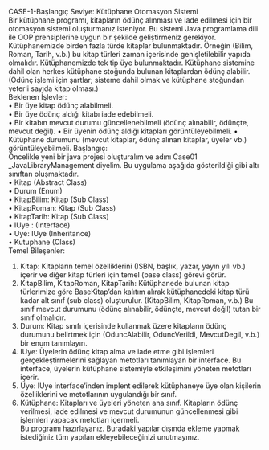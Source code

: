 CASE-1-Başlangıç Seviye: Kütüphane Otomasyon Sistemi  
Bir kütüphane programı, kitapların ödünç alınması ve iade edilmesi için bir otomasyon sistemi 
oluşturmanız isteniyor. Bu sistemi Java programlama dili ile OOP prensiplerine uygun bir şekilde 
geliştirmeniz gerekiyor.  
Kütüphanemizde birden fazla türde kitaplar bulunmaktadır. Örneğin (Bilim, Roman, Tarih, v.b.) bu kitap 
türleri zaman içerisinde genişletilebilir yapıda olmalıdır. Kütüphanemizde tek tip üye bulunmaktadır. 
Kütüphane sistemine dahil olan herkes kütüphane stoğunda bulunan kitaplardan ödünç alabilir. 
(Ödünç işlemi için şartlar; sisteme dahil olmak ve kütüphane stoğundan yeterli sayıda kitap olması.)  
Beklenen İşlevler:  
• Bir üye kitap ödünç alabilmeli.  
• Bir üye ödünç aldığı kitabı iade edebilmeli.  
• Bir kitabın mevcut durumu güncellenebilmeli (ödünç alınabilir, ödünçte, mevcut 
değil). 
• Bir üyenin ödünç aldığı kitapları görüntüleyebilmeli. 
• Kütüphane durumunu (mevcut kitaplar, ödünç alınan kitaplar, üyeler vb.) 
görüntüleyebilmeli. 
Başlangıç:  
Öncelikle yeni bir java projesi oluşturalım ve adını Case01 _JavaLibraryManagement diyelim. Bu 
uygulama aşağıda gösterildiği gibi altı sınıftan oluşmaktadır.  
• Kitap (Abstract Class)  
• Durum (Enum)  
• KitapBilim: Kitap (Sub Class)  
• KitapRoman: Kitap (Sub Class)  
• KitapTarih: Kitap (Sub Class)  
• IUye : (Interface)  
• Uye: IUye (Inheritance)  
• Kutuphane (Class)  
Temel Bileşenler:  
1. Kitap: Kitapların temel özelliklerini (ISBN, başlık, yazar, yayın yılı vb.) içerir ve diğer 
kitap türleri için temel (base class) görevi görür.  
2. KitapBilim, KitapRoman, KitapTarih: Kütüphanede bulunan kitap türlerimize göre 
BaseKitap’dan kalıtım alırak kütüphanedeki kitap türü kadar alt sınıf (sub class) 
oluşturulur. (KitapBilim, KitapRoman, v.b.) Bu sınıf mevcut durumunu (ödünç alınabilir, 
ödünçte, mevcut değil) tutan bir sınıf olmalıdır.  
3. Durum: Kitap sınıfı içerisinde kullanmak üzere kitapların ödünç durumunu belirtmek 
için (OduncAlabilir, OduncVerildi, MevcutDegil, v.b.) bir enum tanımlayın.  
5. IUye:  Üyelerin ödünç kitap alma ve iade etme gibi işlemleri gerçekleştirmelerini 
sağlayan metotları tanımlayan bir interface. Bu interface, üyelerin kütüphane sistemiyle 
etkileşimini yöneten metotları içerir. 
6. Üye: IUye interface’inden implent edilerek kütüphaneye üye olan kişilerin özelliklerini 
ve metotlarının uygulandığı bir sınıf.   
6. Kütüphane: Kitapları ve üyeleri yöneten ana sınıf. Kitapların ödünç verilmesi, iade 
edilmesi ve mevcut durumunun güncellenmesi gibi işlemleri yapacak metotları içermeli.  
Bu programı hazırlayanız. Buradaki yapılar dışında ekleme yapmak istediğiniz tüm yapıları 
ekleyebileceğinizi unutmayınız. 
